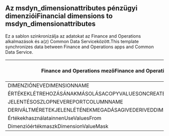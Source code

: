 ## <a name="financial-dimensions-to-msdyn_dimensionattributes"></a><span data-ttu-id="18045-101">Az msdyn_dimensionattributes pénzügyi dimenziói</span><span class="sxs-lookup"><span data-stu-id="18045-101">Financial dimensions to msdyn_dimensionattributes</span></span>

<span data-ttu-id="18045-102">Ez a sablon szinkronizálja az adatokat az Finance and Operations alkalmazások és a(z) Common Data Serviceközött.</span><span class="sxs-lookup"><span data-stu-id="18045-102">This template synchronizes data between Finance and Operations apps and Common Data Service.</span></span>

<span data-ttu-id="18045-103">Finance and Operations mező</span><span class="sxs-lookup"><span data-stu-id="18045-103">Finance and Operations field</span></span> | <span data-ttu-id="18045-104">Térkép típusa</span><span class="sxs-lookup"><span data-stu-id="18045-104">Map type</span></span> | <span data-ttu-id="18045-105">Egyéb Dynamics 365 mező</span><span class="sxs-lookup"><span data-stu-id="18045-105">Other Dynamics 365 field</span></span> | <span data-ttu-id="18045-106">Alapértelmezett érték</span><span class="sxs-lookup"><span data-stu-id="18045-106">Default value</span></span>
---|---|---|---
<span data-ttu-id="18045-107">DIMENZIÓNEVE</span><span class="sxs-lookup"><span data-stu-id="18045-107">DIMENSIONNAME</span></span> | = | <span data-ttu-id="18045-108">msdyn_dimensionname</span><span class="sxs-lookup"><span data-stu-id="18045-108">msdyn_dimensionname</span></span> | 
<span data-ttu-id="18045-109">ÉRTÉKEKLÉTREHOZÁSÁNAKMÁSOLÁSA</span><span class="sxs-lookup"><span data-stu-id="18045-109">COPYVALUESONCREATE</span></span> | >< | <span data-ttu-id="18045-110">msdyn_copyvaluesoncreate</span><span class="sxs-lookup"><span data-stu-id="18045-110">msdyn_copyvaluesoncreate</span></span> | 
<span data-ttu-id="18045-111">JELENTÉSOSZLOPNEVE</span><span class="sxs-lookup"><span data-stu-id="18045-111">REPORTCOLUMNNAME</span></span> | = | <span data-ttu-id="18045-112">msdyn_reportcolumnname</span><span class="sxs-lookup"><span data-stu-id="18045-112">msdyn_reportcolumnname</span></span> | 
<span data-ttu-id="18045-113">DERIVÁLTMÉRETEKJELENLÉTÉNEKMEGADÁSA</span><span class="sxs-lookup"><span data-stu-id="18045-113">GIVEDERIVEDDIMENSIONSPRECEDENCE</span></span> | >< | <span data-ttu-id="18045-114">msdyn_givederiveddimensionsprecedence</span><span class="sxs-lookup"><span data-stu-id="18045-114">msdyn_givederiveddimensionsprecedence</span></span> | 
<span data-ttu-id="18045-115">Értékekhasználatainnen</span><span class="sxs-lookup"><span data-stu-id="18045-115">UseValuesFrom</span></span> | = | <span data-ttu-id="18045-116">msdyn_usevaluesfrom</span><span class="sxs-lookup"><span data-stu-id="18045-116">msdyn_usevaluesfrom</span></span> | 
<span data-ttu-id="18045-117">Dimenzióértékmaszk</span><span class="sxs-lookup"><span data-stu-id="18045-117">DimensionValueMask</span></span> | = | <span data-ttu-id="18045-118">msdyn_dimensionvaluemask</span><span class="sxs-lookup"><span data-stu-id="18045-118">msdyn_dimensionvaluemask</span></span> | 
